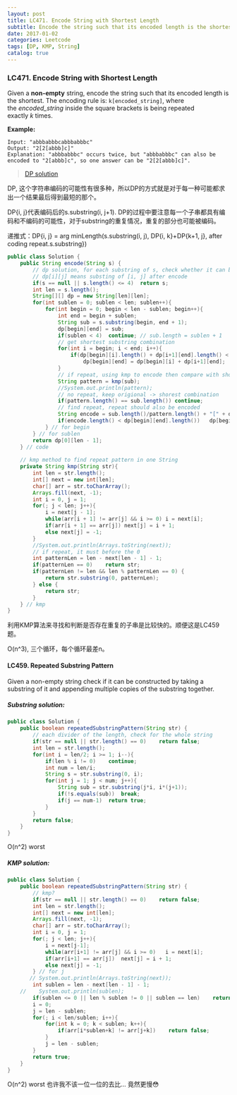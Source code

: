 ```yaml
---
layout: post
title: LC471. Encode String with Shortest Length
subtitle: Encode the string such that its encoded length is the shortest.
date: 2017-01-02
categories: Leetcode
tags: [DP, KMP, String]
catalog: true
---
```


###  LC471. Encode String with Shortest Length

Given a **non-empty** string, encode the string such that its encoded length is the shortest. The encoding rule is: `k[encoded_string]`, where the *encoded_string* inside the square brackets is being repeated exactly *k* times.

**Example:**

```
Input: "abbbabbbcabbbabbbc"
Output: "2[2[abbb]c]"
Explanation: "abbbabbbc" occurs twice, but "abbbabbbc" can also be encoded to "2[abbb]c", so one answer can be "2[2[abbb]c]".

```

> [DP solution](https://discuss.leetcode.com/topic/71963/accepted-solution-in-java)

DP, 这个字符串编码的可能性有很多种，所以DP的方式就是对于每一种可能都求出一个结果最后得到最短的那个。

DP{i, j}代表编码后的s.substring(i, j+1). DP的过程中要注意每一个子串都具有编码和不编码的可能性，对于substring的重复情况，重复的部分也可能被编码。

递推式：DP{i, j} = arg minLength(s.substring(i, j), DP{i, k}+DP{k+1, j}, after coding repeat.s.substring})

```java
public class Solution {
    public String encode(String s) {
        // dp solution, for each substring of s, check whether it can be encode
        // dp[i][j] means substing of [i, j] after encode
        if(s == null || s.length() <= 4)  return s;
        int len = s.length();
        String[][] dp = new String[len][len];
        for(int sublen = 0; sublen < len; sublen++){
            for(int begin = 0; begin < len - sublen; begin++){
                int end = begin + sublen;
                String sub = s.substring(begin, end + 1);
                dp[begin][end] = sub;
                if(sublen < 4)  continue; // sub.length = sublen + 1
                // get shortest substring combination
                for(int i = begin; i < end; i++){
                    if(dp[begin][i].length() + dp[i+1][end].length() < dp[begin][end].length())
                        dp[begin][end] = dp[begin][i] + dp[i+1][end];
                }
                // if repeat, using kmp to encode then compare with shortest combination
                String pattern = kmp(sub);
                //System.out.println(pattern);
                // no repeat, keep origional -> shorest combination 
                if(pattern.length() == sub.length()) continue;
                // find repeat, repeat should also be encoded
                String encode = sub.length()/pattern.length() + "[" + dp[begin][begin+pattern.length()-1] + "]";
                if(encode.length() < dp[begin][end].length())   dp[begin][end] = encode;
            } // for begin 
        } // for sublen
        return dp[0][len - 1];
    } // code
    
    // kmp method to find repeat pattern in one String
    private String kmp(String str){
        int len = str.length();
        int[] next = new int[len];
        char[] arr = str.toCharArray();
        Arrays.fill(next, -1);
        int i = 0, j = 1;
        for(; j < len; j++){
            i = next[j - 1];
            while(arr[i + 1] != arr[j] && i >= 0) i = next[i];
            if(arr[i + 1] == arr[j]) next[j] = i + 1;
            else next[j] = -1;
        }
        //System.out.println(Arrays.toString(next));
        // if repeat, it must before the 0
        int patternLen = len - next[len - 1] - 1;
        if(patternLen == 0)    return str;
        if(patternLen != len && len % patternLen == 0) {
            return str.substring(0, patternLen);
        } else {
            return str;
        }
    } // kmp
}
```

利用KMP算法来寻找和判断是否存在重复的子串是比较快的。顺便这是LC459题。

O(n^3), 三个循环，每个循环最差n。

#### LC459. Repeated Substring Pattern

Given a non-empty string check if it can be constructed by taking a substring of it and appending multiple copies of the substring together. 

#####  Substring solution:

```java
public class Solution {
    public boolean repeatedSubstringPattern(String str) {
        // each divider of the length, check for the whole string
        if(str == null || str.length() == 0)    return false;
        int len = str.length();
        for(int i = len/2; i >= 1; i--){
            if(len % i != 0)    continue;
            int num = len/i;
            String s = str.substring(0, i);
            for(int j = 1; j < num; j++){
                String sub = str.substring(j*i, i*(j+1));
                if(!s.equals(sub))  break;
                if(j == num-1)  return true;
            }
        }
        return false;
    }
}
```

O(n^2) worst

##### KMP solution:

```java
public class Solution {
    public boolean repeatedSubstringPattern(String str) {
        // kmp?
        if(str == null || str.length() == 0)    return false;
        int len = str.length();
        int[] next = new int[len];
        Arrays.fill(next, -1);
        char[] arr = str.toCharArray();
        int i = 0, j = 1;
        for(; j < len; j++){
            i = next[j-1];
            while(arr[i+1] != arr[j] && i >= 0)   i = next[i];
            if(arr[i+1] == arr[j])  next[j] = i + 1;
            else next[j] = -1;
        } // for j
       // System.out.println(Arrays.toString(next));
        int sublen = len - next[len - 1] - 1;
    //    System.out.println(sublen);
        if(sublen <= 0 || len % sublen != 0 || sublen == len)    return false;
        i = 0; 
        j = len - sublen;
        for(; i < len/sublen; i++){
            for(int k = 0; k < sublen; k++){
                if(arr[i*sublen+k] != arr[j+k])    return false;
            }
            j = len - sublen;
        }
        return true;
    }
}
```

O(n^2) worst  也许我不该一位一位的去比... 竟然更慢😳